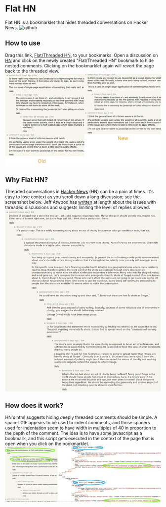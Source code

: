 # Flat HN
Flat HN is a bookmarklet that hides threaded conversations on Hacker News.
![github](https://github.com/s-gv/flat-hackernews)

## How to use
Drag this link, [Flat/Threaded HN](javascript:%7Bif(%22news.ycombinator.com%22%3D%3Dlocation.hostname)%7Bvar%20spacerImages%3Ddocument.getElementsByTagName(%22img%22)%2Ccomments%3DArray.prototype.slice.call(spacerImages).filter(function(e)%7Breturn%22https%3A%2F%2Fnews.ycombinator.com%2Fs.gif%22%3D%3De.src%26%26e.width%2540%3D%3D0%26%26(1%3D%3De.height%7C%7C2%3D%3De.height)%7D)%2CsearchChildrenByClassName%3Dfunction(e%2Ct)%7Bif(e.className%3D%3Dt)return%20e%3Bfor(var%20n%3D0%3Bn%3Ce.children.length%3Bn%2B%2B)%7Bvar%20m%3DsearchChildrenByClassName(e.children%5Bn%5D%2Ct)%3Bif(null!%3Dm)return%20m%7Dreturn%20null%7D%3Bif(comments%3Dcomments.map(function(e)%7Bvar%20t%3De.parentElement.parentElement.parentElement.parentElement.parentElement.parentElement%2Cn%3DsearchChildrenByClassName(t%2C%22reply%22)%2Cm%3Dnull%3Breturn%20null!%3Dn%26%26null!%3Dn.lastChild%26%26(m%3Dn.lastChild.children%5B0%5D)%2C%7Bdepth%3Ae.width%2F40%2Crowele%3At%2Creplyparent%3Am%2Cmorelessele%3Anull%7D%7D)%2C%22undefined%22%3D%3Dtypeof%20__flathn__)%7B__flathn__%3D!0%3Bfor(var%20i%3D0%3Bi%3Ccomments.length%3Bi%2B%2B)if(comments%5Bi%5D.depth%3E1%26%26(comments%5Bi%5D.rowele.style.display%3D%22none%22)%2Ccomments%5Bi%5D.depth%3E%3D1)%7Bvar%20uTag%3Ddocument.createElement(%22u%22)%3BuTag.setAttribute(%22class%22%2C%22showmore%22)%3Bvar%20aTag%3Ddocument.createElement(%22a%22)%3BaTag.setAttribute(%22href%22%2C%22%23%22%2BMath.round(1e9*Math.random()))%2CaTag.innerHTML%3D%22more%22%2CaTag.addEventListener(%22click%22%2Cfunction(e%2Ct)%7Breturn%20function(n)%7Bif(%22more%22%3D%3Dt.firstChild.innerHTML)%7Bfor(var%20m%3De%2B1%3Bm%3Ccomments.length%26%26!(comments%5Bm%5D.depth%3Ccomments%5Be%5D.depth%2B1)%3Bm%2B%2B)comments%5Bm%5D.depth%3D%3Dcomments%5Be%5D.depth%2B1%26%26(comments%5Bm%5D.rowele.style.display%3D%22%22)%3Bt.firstChild.innerHTML%3D%22less%22%7Delse%7Bfor(var%20m%3De%2B1%3Bm%3Ccomments.length%26%26!(comments%5Bm%5D.depth%3Ccomments%5Be%5D.depth%2B1)%3Bm%2B%2B)comments%5Bm%5D.depth%3E%3Dcomments%5Be%5D.depth%2B1%26%26(comments%5Bm%5D.rowele.style.display%3D%22none%22%2Cnull!%3Dcomments%5Bm%5D.morelessele%26%26(comments%5Bm%5D.morelessele.innerHTML%3D%22more%22))%3Bt.firstChild.innerHTML%3D%22more%22%7Dn.preventDefault()%7D%7D(i%2CuTag)%2C!0)%2CuTag.appendChild(aTag)%2Ci%3Ccomments.length-1%26%26comments%5Bi%2B1%5D.depth%3Ecomments%5Bi%5D.depth%26%26null!%3Dcomments%5Bi%5D.replyparent%26%26(comments%5Bi%5D.replyparent.appendChild(uTag)%2Ccomments%5Bi%5D.morelessele%3Dcomments%5Bi%5D.replyparent.lastChild.lastChild)%7D%7Delse%7Bdelete%20__flathn__%3Bfor(var%20showmores%3Ddocument.getElementsByClassName(%22showmore%22)%3Bshowmores.length%3E0%3B)showmores%5B0%5D.parentElement.removeChild(showmores%5B0%5D)%3Bfor(var%20i%3D0%3Bi%3Ccomments.length%3Bi%2B%2B)comments%5Bi%5D.rowele.style.display%3D%22%22%7D%7Delse%20alert(%22This%20works%20with%20only%20Hacker%20News.%20Open%20a%20discussion%20at%20news.ycombinator.com%20and%20try%20again.%22)%3B%7Dvoid(0)%3B), to your bookmarks. Open a discussion on [HN](https://news.ycombinator.com/) and click on the newly created "Flat/Threaded HN" bookmark to hide nested comments. Clicking on the bookmarklet again will revert the page back to the threaded view.
![Demonstrating Flat HN](/proj/flathn/3.jpg)

## Why Flat HN?
Threaded conversations in [Hacker News](https://news.ycombinator.com/) (HN) can be a pain at times. It's easy to lose context as you scroll down a long discussion; see the screenshot below. Jeff Atwood has [written](http://blog.codinghorror.com/web-discussions-flat-by-design/) at length about the issues with threaded discussions and suggests limiting the level of replies allowed.
![Threaded Conversations in HN](/proj/flathn/1.jpg)

## How does it work?
HN's html suggests hiding deeply threaded comments should be simple. A spacer GIF appears to be used to indent comments, and those spacers used for indentation seem to have width in multiples of 40 in proportion to the depth of the comment.
The idea is to have some javascript as a bookmark, and this script gets executed in the context of the page that is open when you click on the bookmarklet.
![How Flat HN works](/proj/flathn/2.jpg)
